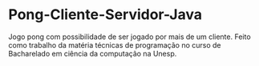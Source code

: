 # Pong-Cliente-Servidor-Java
Jogo pong com possibilidade de ser jogado por mais de um cliente.
Feito como trabalho da matéria técnicas de programação no curso de Bacharelado em ciência da computação na Unesp.

